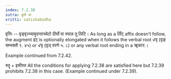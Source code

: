 ```yaml
---
index: 7.2.38
sutra: वॄतो वा
vritti: satishabodha
---
```



वृत्तिः -- वृङ्वृञ्भ्यामॄदन्ताच्चेटो दीर्घो वा स्यान्न तु लिटि। As long as a लिँट् affix doesn’t follow, the augment इट् is optionally elongated when it follows the verbal root √वृ (वृङ् सम्भक्तौ ९. ४५) or √वृ (वृञ् वरणे ५. ८) or any verbal root ending in a ॠकार:।


Example continued from 7.2.42.


स्तॄ + इसीस्त All the conditions for applying 7.2.38 are satisfied here but 7.2.39 prohibits 7.2.38 in this case. (Example continued under 7.2.39).

